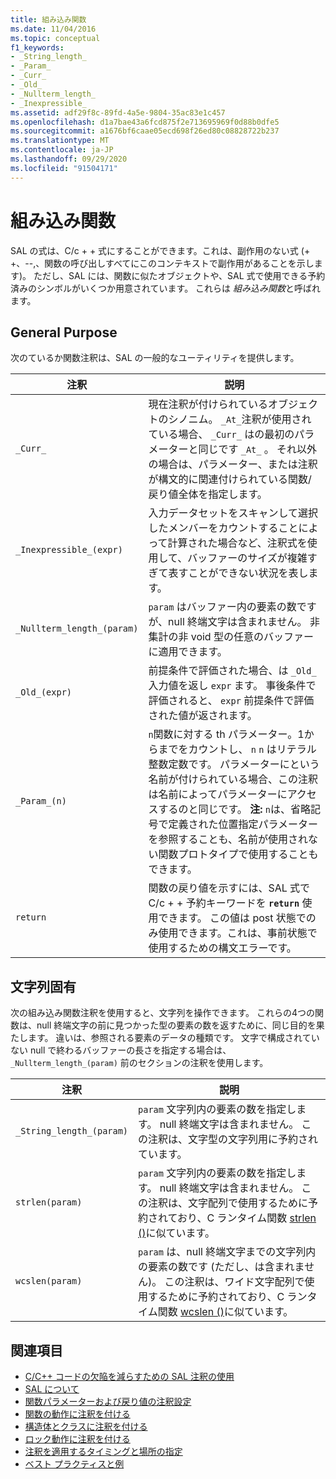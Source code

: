 ```yaml
---
title: 組み込み関数
ms.date: 11/04/2016
ms.topic: conceptual
f1_keywords:
- _String_length_
- _Param_
- _Curr_
- _Old_
- _Nullterm_length_
- _Inexpressible_
ms.assetid: adf29f8c-89fd-4a5e-9804-35ac83e1c457
ms.openlocfilehash: d1a7bae43a6fcd875f2e713695969f0d88b0dfe5
ms.sourcegitcommit: a1676bf6caae05ecd698f26ed80c08828722b237
ms.translationtype: MT
ms.contentlocale: ja-JP
ms.lasthandoff: 09/29/2020
ms.locfileid: "91504171"
---
```

# <a name="intrinsic-functions"></a>組み込み関数

SAL の式は、C/c + + 式にすることができます。これは、副作用のない式 (+ +、--,、関数の呼び出しすべてにこのコンテキストで副作用があることを示します)。  ただし、SAL には、関数に似たオブジェクトや、SAL 式で使用できる予約済みのシンボルがいくつか用意されています。 これらは *組み込み関数*と呼ばれます。

## <a name="general-purpose"></a>General Purpose

次のているか関数注釈は、SAL の一般的なユーティリティを提供します。

|注釈|説明|
|----------------|-----------------|
|`_Curr_`|現在注釈が付けられているオブジェクトのシノニム。  `_At_`注釈が使用されている場合、 `_Curr_` はの最初のパラメーターと同じです `_At_` 。  それ以外の場合は、パラメーター、または注釈が構文的に関連付けられている関数/戻り値全体を指定します。|
|`_Inexpressible_(expr)`|入力データセットをスキャンして選択したメンバーをカウントすることによって計算された場合など、注釈式を使用して、バッファーのサイズが複雑すぎて表すことができない状況を表します。|
|`_Nullterm_length_(param)`|`param` はバッファー内の要素の数ですが、null 終端文字は含まれません。 非集計の非 void 型の任意のバッファーに適用できます。|
|`_Old_(expr)`|前提条件で評価された場合、は `_Old_` 入力値を返し `expr` ます。  事後条件で評価されると、 `expr` 前提条件で評価された値が返されます。|
|`_Param_(n)`|`n`関数に対する th パラメーター。1からまでをカウントし、 `n` `n` はリテラル整数定数です。 パラメーターにという名前が付けられている場合、この注釈は名前によってパラメーターにアクセスするのと同じです。 **注:** `n`は、省略記号で定義された位置指定パラメーターを参照することも、名前が使用されない関数プロトタイプで使用することもできます。  |
|`return`|関数の戻り値を示すには、SAL 式で C/c + + 予約キーワードを **`return`** 使用できます。  この値は post 状態でのみ使用できます。これは、事前状態で使用するための構文エラーです。|

## <a name="string-specific"></a>文字列固有

次の組み込み関数注釈を使用すると、文字列を操作できます。 これらの4つの関数は、null 終端文字の前に見つかった型の要素の数を返すために、同じ目的を果たします。 違いは、参照される要素のデータの種類です。 文字で構成されていない null で終わるバッファーの長さを指定する場合は、 `_Nullterm_length_(param)` 前のセクションの注釈を使用します。

|注釈|説明|
|----------------|-----------------|
|`_String_length_(param)`|`param` 文字列内の要素の数を指定します。 null 終端文字は含まれません。 この注釈は、文字型の文字列用に予約されています。|
|`strlen(param)`|`param` 文字列内の要素の数を指定します。 null 終端文字は含まれません。 この注釈は、文字配列で使用するために予約されており、C ランタイム関数 [strlen ()](../c-runtime-library/reference/strlen-wcslen-mbslen-mbslen-l-mbstrlen-mbstrlen-l.md)に似ています。|
|`wcslen(param)`|`param` は、null 終端文字までの文字列内の要素の数です (ただし、は含まれません)。 この注釈は、ワイド文字配列で使用するために予約されており、C ランタイム関数 [wcslen ()](../c-runtime-library/reference/strlen-wcslen-mbslen-mbslen-l-mbstrlen-mbstrlen-l.md)に似ています。|

## <a name="see-also"></a>関連項目

- [C/C++ コードの欠陥を減らすための SAL 注釈の使用](../code-quality/using-sal-annotations-to-reduce-c-cpp-code-defects.md)
- [SAL について](../code-quality/understanding-sal.md)
- [関数パラメーターおよび戻り値の注釈設定](../code-quality/annotating-function-parameters-and-return-values.md)
- [関数の動作に注釈を付ける](../code-quality/annotating-function-behavior.md)
- [構造体とクラスに注釈を付ける](../code-quality/annotating-structs-and-classes.md)
- [ロック動作に注釈を付ける](../code-quality/annotating-locking-behavior.md)
- [注釈を適用するタイミングと場所の指定](../code-quality/specifying-when-and-where-an-annotation-applies.md)
- [ベスト プラクティスと例](../code-quality/best-practices-and-examples-sal.md)
